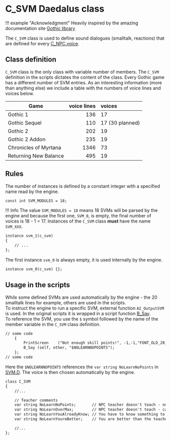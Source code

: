# C_SVM Daedalus class

!!! example "Acknowledgment"
    Heavily inspired by the amazing documentation site [Gothic library](http://www.gothic-library.ru)


The `C_SVM` class is used to define sound dialogues (smalltalk, reactions) that are defined for every [C_NPC.voice]().

## Class definition
`C_SVM` class is the only class with variable number of members. The `C_SVM` definition in the scripts dictates the content of the class. Every Gothic game has a different number of SVM entries. As an interesting information (more than anything else) we include a table with the numbers of voice lines and voices below.

| Game                  | voice lines | voices          |
|-----------------------|------------:|:----------------|
| Gothic 1              |         136 | 17              |
| Gothic Sequel         |         110 | 17 (30 planned) |
| Gothic 2              |         202 | 19              |
| Gothic 2 Addon        |         235 | 19              |
| Chronicles of Myrtana |        1346 | 73              |
| Returning New Balance |         495 | 19              |

## Rules
The number of instances is defined by a constant integer with a specified name read by the engine.
```dae
const int SVM_MODULES = 18;
```
!!! Info
    The value `SVM_MODULES = 18` means 18 SVMs will be parsed by the engine and because the first one, `SVM_0`, is empty, the final number of voices is 18 - 1 = 17.
Instances of the `C_SVM` class **must** have the name `SVM_XXX`.
```dae
instance svm_1(c_svm)
{
    // ...
};
```
The first instance `svm_0` is always empty, it is used internally by the engine.
```dae
instance svm_0(c_svm) {};
```
## Usage in the scripts
While some defined SVMs are used automatically by the engine - the 20 smalltalk lines for example, others are used in the scripts.  
To instruct the engine to run a specific SVM, external function `AI_OutputSVM` is used. In the original scripts it is wrapped in a script function [B_Say](https://github.com/VaanaCZ/gothic-1-classic-scripts/blob/6204f608f506f169035c58552197285bce4ffa39/_work/Data/Scripts/Content/AI/AI_Intern/B_Functions.d#L111-L120).  
To reference the SVM, you use the `$` symbol followed by the name of the member variable in the `C_SVM` class definition.  
```dae hl_lines="4"
// some code
    {
        PrintScreen    ("Not enough skill points!", -1,-1,"FONT_OLD_20_WHITE.TGA",1);
        B_Say (self, other, "$NOLEARNNOPOINTS");
    };
// some code
```
Here the `$NOLEARNNOPOINTS` references the `var string NoLearnNoPoints` in [SVM.D](https://github.com/VaanaCZ/gothic-1-classic-scripts/blob/6204f608f506f169035c58552197285bce4ffa39/_work/Data/Scripts/Content/Story/SVM.d#L125). The voice is then chosen automatically by the engine.
```dae hl_lines="6"
class C_SVM
{
    //...

    // Teacher comments
    var string NoLearnNoPoints;       // NPC teacher doesn't teach - not enough learning points!
    var string NoLearnOverMax;        // NPC teacher doesn't teach - cannot teach above 100 points!
    var string NoLearnYouAlreadyKnow; // You have to know something to become a master!
    var string NoLearnYoureBetter;    // You are better than the teacher!

    //...
};
```
